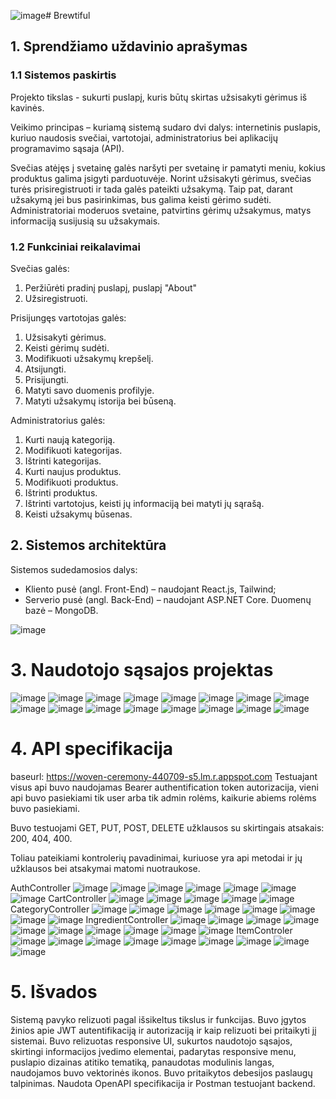 ![image](https://github.com/user-attachments/assets/971c5c7a-5f32-4ce8-bed0-c86436008853)# Brewtiful
## 1. Sprendžiamo uždavinio aprašymas

### 1.1 Sistemos paskirtis

Projekto tikslas - sukurti puslapį, kuris būtų skirtas užsisakyti gėrimus iš kavinės.

Veikimo principas – kuriamą sistemą sudaro dvi dalys: internetinis puslapis, kuriuo
naudosis svečiai, vartotojai, administratorius bei aplikacijų programavimo sąsaja (API).

Svečias atėjęs į svetainę galės naršyti per svetainę ir pamatyti meniu, kokius produktus galima įsigyti parduotuvėje. Norint užsisakyti gėrimus, svečias turės prisiregistruoti ir tada galės pateikti užsakymą. Taip pat, darant užsakymą jei bus pasirinkimas, bus galima keisti gėrimo sudėti. Administratoriai moderuos svetaine, patvirtins gėrimų užsakymus, matys informaciją susijusią su užsakymais.
### 1.2 Funkciniai reikalavimai

Svečias galės:

1. Peržiūrėti pradinį puslapį, puslapį "About"
2. Užsiregistruoti.

Prisijungęs vartotojas galės:

1. Užsisakyti gėrimus.
2. Keisti gėrimų sudėti.
3. Modifikuoti užsakymų krepšelį.
4. Atsijungti.
5. Prisijungti.
6. Matyti savo duomenis profilyje.
7. Matyti užsakymų istorija bei būseną.

Administratorius galės:

1. Kurti naują kategoriją.
2. Modifikuoti kategorijas.
3. Ištrinti kategorijas.
4. Kurti naujus produktus.
5. Modifikuoti produktus.
6. Ištrinti produktus.
7. Ištrinti vartotojus, keisti jų informaciją bei matyti jų sąrašą.
8. Keisti užsakymų būsenas.

## 2. Sistemos architektūra

Sistemos sudedamosios dalys:

- Kliento pusė (angl. Front-End) – naudojant React.js, Tailwind;
- Serverio pusė (angl. Back-End) – naudojant <span>ASP.NET</span> Core. Duomenų bazė – MongoDB.

![image](https://github.com/user-attachments/assets/4e23a706-71c6-4fc8-b9d7-b90430102823)

# 3. Naudotojo sąsajos projektas

![image](https://github.com/user-attachments/assets/3241413a-f6d0-40bc-a1fe-8bdbb64abf8c)
![image](https://github.com/user-attachments/assets/bdd52440-836c-4bf3-bbdd-2e4534b22f1d)
![image](https://github.com/user-attachments/assets/9a108667-ec63-4f46-80df-2dda0962aec0)
![image](https://github.com/user-attachments/assets/1a17f5b8-9886-4eee-adf3-ff1a9e9140be)
![image](https://github.com/user-attachments/assets/cc85b662-2137-49fb-b3e3-29aea390774f)
![image](https://github.com/user-attachments/assets/ddb8b907-64c5-4268-9241-b48434e898cb)
![image](https://github.com/user-attachments/assets/f9f6fb0f-b952-43fd-bc93-52eb0ace9274)
![image](https://github.com/user-attachments/assets/88b3bf14-26fa-45a2-9855-313a530000ec)
![image](https://github.com/user-attachments/assets/2ff6edf4-347a-4ed9-9e78-dea0b9790368)
![image](https://github.com/user-attachments/assets/b5007212-3b3a-4f4f-aae0-b4fa6d5ec14c)
![image](https://github.com/user-attachments/assets/ccbb5293-3228-4753-8467-5a4fa5f3c1d0)
![image](https://github.com/user-attachments/assets/5affbd4c-368d-410a-b5c7-ece73b079363)
![image](https://github.com/user-attachments/assets/29a67483-b840-439d-9c9c-bd88320c5f1e)
![image](https://github.com/user-attachments/assets/8cc310be-4404-41e7-b03d-021a6faf3a76)
![image](https://github.com/user-attachments/assets/47b560d8-baf9-421a-ba26-73f1da9d1910)
![image](https://github.com/user-attachments/assets/203fe10e-f009-481c-b9ec-bde08e8716b2)

# 4. API specifikacija
baseurl: https://woven-ceremony-440709-s5.lm.r.appspot.com 
Testuajant visus api buvo naudojamas Bearer authentification token autorizacija, vieni api buvo pasiekiami tik user arba tik admin rolėms, kaikurie abiems rolėms buvo pasiekiami.

Buvo testuojami GET, PUT, POST, DELETE užklausos su skirtingais atsakais: 200, 404, 400.

Toliau pateikiami kontrolerių pavadinimai, kuriuose yra api metodai ir jų užklausos bei atsakymai matomi nuotraukose.

<span>AuthController</span>
![image](https://github.com/user-attachments/assets/b58e3c6e-6cc3-42ef-b17b-9a02fb06bb48)
![image](https://github.com/user-attachments/assets/8ce4eefe-3768-4cf8-a76b-a3d0f8d077e1)
![image](https://github.com/user-attachments/assets/4bcba296-1def-4173-9510-a51a4942f488)
![image](https://github.com/user-attachments/assets/a18a5c1e-788d-411d-b608-2c3b9e352727)
![image](https://github.com/user-attachments/assets/3790561b-230d-42f4-a90a-67495c30df2b)
![image](https://github.com/user-attachments/assets/c99ca6b8-83be-443c-90ac-9e93f4450224)
![image](https://github.com/user-attachments/assets/f5898ffc-b646-4675-b346-980b49479d7e)
<span>CartController</span>
![image](https://github.com/user-attachments/assets/09fa3054-f87a-444d-ab4b-709d6e30509a)
![image](https://github.com/user-attachments/assets/15df6bbc-e01d-4af8-9c9b-ecc452e83f5e)
![image](https://github.com/user-attachments/assets/25387357-bed3-449b-8e24-ae68042f6015)
![image](https://github.com/user-attachments/assets/84563126-7a49-40a7-8558-ac613845dd90)
![image](https://github.com/user-attachments/assets/b63898c8-094b-4783-93d1-4079b3a02556)
<span>CategoryController</span>
![image](https://github.com/user-attachments/assets/0a51e785-7700-4f27-b6e2-f32a7a1febb3)
![image](https://github.com/user-attachments/assets/edbf9aa4-f086-4282-835d-06159ed961bb)
![image](https://github.com/user-attachments/assets/d1684332-d7dd-462d-b301-978fd73ab0e8)
![image](https://github.com/user-attachments/assets/70c40710-325f-40f0-b04a-0d7365eabb14)
![image](https://github.com/user-attachments/assets/62c4ee40-9940-4126-9058-baf710afcd80)
![image](https://github.com/user-attachments/assets/80d7a6a4-8061-4f80-b880-0adab5fdea58)
![image](https://github.com/user-attachments/assets/69789b64-1941-4521-ade8-c18528224512)
![image](https://github.com/user-attachments/assets/a2e13775-1d1c-4c23-b9c4-162ed88beb13)
<span>IngredientController</span>
![image](https://github.com/user-attachments/assets/c81d368d-219e-48fa-99fd-57225410b153)
![image](https://github.com/user-attachments/assets/fd5e92d3-f76e-483a-882a-63cae494e203)
![image](https://github.com/user-attachments/assets/6ad8d3a0-3166-47a6-8ec6-bd805379c1f0)
![image](https://github.com/user-attachments/assets/5e31dd2d-60fd-4b95-93f6-03c9001846b0)
![image](https://github.com/user-attachments/assets/b68da454-073a-4c8e-a6de-3727cde2d754)
![image](https://github.com/user-attachments/assets/8698fb19-3c89-42a0-89c9-450ab5e724d7)
![image](https://github.com/user-attachments/assets/fcd455c8-45b8-4e8b-a723-1e54bc268922)
![image](https://github.com/user-attachments/assets/a148d4f8-fd11-4859-96d9-a66d56d42ea7)
![image](https://github.com/user-attachments/assets/dcbdd641-222b-4892-982d-1238907b086d)
![image](https://github.com/user-attachments/assets/90200b6d-370e-4076-98f4-11cf57a2de1e)
<span>ItemControler</span>
![image](https://github.com/user-attachments/assets/4f281538-b289-4866-9226-7b02950f0016)
![image](https://github.com/user-attachments/assets/1d4b7622-a7d3-492c-b7ea-24fd35f954a4)
![image](https://github.com/user-attachments/assets/0058f6e1-5531-4086-8c05-faf3fb520b7b)
![image](https://github.com/user-attachments/assets/9b6e2f21-f282-41d3-a68f-32a0d7591737)
![image](https://github.com/user-attachments/assets/64610a4e-f53b-4050-8ee0-747c1cb3be51)
![image](https://github.com/user-attachments/assets/9fc10fef-7d7e-435c-9c4f-afd56cab3f91)
![image](https://github.com/user-attachments/assets/083eab8d-009c-49b8-996a-95ace62565a0)
![image](https://github.com/user-attachments/assets/6ab3ed9f-70c6-41eb-9747-76c68b9e272d)
![image](https://github.com/user-attachments/assets/f95b77b1-b027-494d-a3a4-70cc4e1b2649)

# 5. Išvados
Sistemą pavyko relizuoti pagal išsikeltus tikslus ir funkcijas. Buvo įgytos žinios apie JWT autentifikaciją ir autorizaciją ir kaip relizuoti bei pritaikyti jį sistemai. Buvo relizuotas responsive UI, sukurtos naudotojo sąsajos, skirtingi informacijos įvedimo elementai, padarytas responsive menu, puslapio dizainas atitiko tematiką, panaudotas modulinis langas, naudojamos buvo vektorinės ikonos. Buvo pritaikytos debesijos paslaugų talpinimas. Naudota OpenAPI specifikacija ir Postman testuojant backend.






